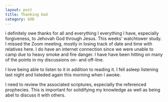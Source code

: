 ```yaml
---
layout: post
title: Thanking God
category: GOD
---
```


i definitely owe thanks for all and everything I everything I have, especially forgiveness, to Jehovah God through Jesus. This weeks' watchtower study. I missed the Zoom meeting, mostly in losing track of date and time with relatives here. I do have an internet connection since we were unable to camp due to heavy smoke and fire danger. I have have been hitting on many of the points in my discussions on- and off-line.

I love being able to listen to it in addition to reading it. I fell asleep listening last night and listeded again this morning when I awoke. 

I need to review the associated scriptures, especially the referenced prophecies. This is important for solidifying my knowledge as well as being abel to discuss it with others.







